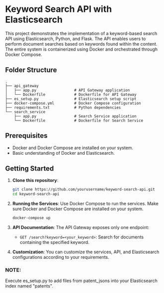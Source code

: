 # Keyword Search API with Elasticsearch

This project demonstrates the implementation of a keyword-based search API using Elasticsearch, Python, and Flask. The
API enables users to perform document searches based on keywords found within the content. The entire system is
containerized using Docker and orchestrated through Docker Compose.

## Folder Structure

```plaintext
.
├── api_gateway
│   ├── app.py                 # API Gateway application
│   └── Dockerfile             # Dockerfile for API Gateway
├── es_setup.py                # Elasticsearch setup script
├── docker-compose.yml         # Docker Compose configuration
├── requirements.txt           # Python dependencies
└── search_service
    ├── app.py                 # Search Service application
    └── Dockerfile             # Dockerfile for Search Service
```

## Prerequisites

- Docker and Docker Compose are installed on your system.
- Basic understanding of Docker and Elasticsearch.

## Getting Started

1. **Clone this repository**:

   ```bash
   git clone https://github.com/yourusername/keyword-search-api.git
   cd keyword-search-api

2. **Running the Services**: Use Docker Compose to run the services. Make sure Docker and Docker Compose are installed
   on your system.

    ```bash
    docker-compose up
    ```

3. **API Documentation**: The API Gateway exposes only one endpoint:

    - `GET /search?keyword=<your_keyword>`: Search for documents containing the specified keyword.

4. **Customization**: You can customize the services, API, and Elasticsearch configurations according to your
   requirements.

### NOTE:

Execute es_setup.py to add files from patent_jsons into your Elasticsearch index named "patents". 
